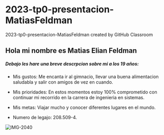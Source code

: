 # 2023-tp0-presentacion-MatiasFeldman
2023-tp0-presentacion-MatiasFeldman created by GitHub Classroom

## Hola mi nombre es Matias Elian Feldman

##### *Debajo les hare una breve descrpcion sobre mi a los 19 años:*

- Mis gustos: Me encanta ir al gimnacio, llevar una buena alimentacion saludabla y salir con amigos de vez en cuando.

- Mis prioridades: En estos momentos estoy 100% comprometido con continuar mi recorrido en la carrera de ingenieria en sistemas. 

- Mis metas: Viajar mucho y conocer diferentes lugares en el mundo.

- Numero de legajo: 208.509-4.

![IMG-2040](https://user-images.githubusercontent.com/129459131/229181698-67756c31-ae11-456f-b94e-7fdbc1b8cd87.jpg)
